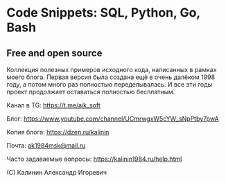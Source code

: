 

# Code Snippets: SQL, Python, Go, Bash

## Free and open source

Коллекция полезных примеров исходного кода, написанных в рамках моего блога. Первая версия была создана ещё в очень далёком 1998 году, а потом много раз полностью переделывалась. И все эти годы проект продолжает оставаться полностью бесплатным.

Канал в TG: https://t.me/aik_soft

Блог: https://www.youtube.com/channel/UCmrwgxW5cYW_sNpPtby7pwA

Копия блога: https://dzen.ru/kalinin

Почта: ak1984msk@mail.ru

Часто задаваемые вопросы: https://kalinin1984.ru/help.html

(C) Калинин Александр Игоревич

